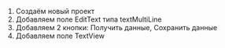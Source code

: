1. Создаём новый проект
2. Добавляем поле EditText типа textMultiLine
3. Добавляем 2 кнопки: Получить данные, Сохранить данные
4. Добавляем поле TextView
